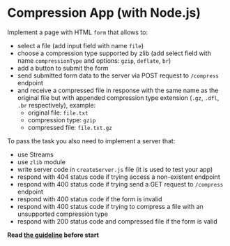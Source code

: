 # Compression App (with Node.js)

Implement a page with HTML `form` that allows to:

- select a file (add input field with name `file`)
- choose a compression type supported by zlib (add select field with name `compressionType` and options: `gzip`, `deflate`, `br`)
- add a button to submit the form
- send submitted form data to the server via POST request to `/compress` endpoint
- and receive a compressed file in response with the same name as the original file but with appended compression type extension (`.gz`, `.dfl`, `.br` respectively), example:
  - original file: `file.txt`
  - compression type: `gzip`
  - compressed file: `file.txt.gz`

To pass the task you also need to implement a server that:

- use Streams
- use `zlib` module
- write server code in `createServer.js` file (it is used to test your app)
- respond with 404 status code if trying access a non-existent endpoint
- respond with 400 status code if trying send a GET request to `/compress` endpoint
- respond with 400 status code if the form is invalid
- respond with 400 status code if trying to compress a file with an unsupported compression type
- respond with 200 status code and compressed file if the form is valid

**Read [the guideline](https://github.com/mate-academy/js_task-guideline/blob/master/README.md) before start**
